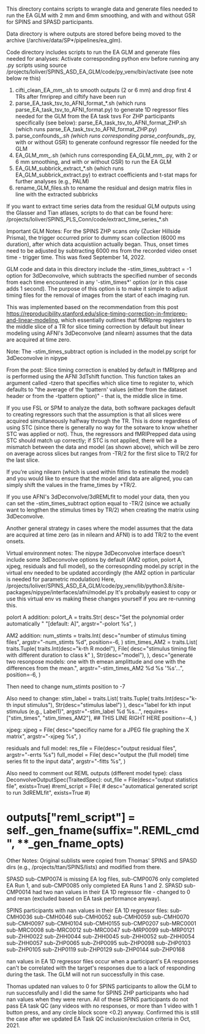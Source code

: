 This directory contains scripts to wrangle data and generate files needed to run the EA GLM with 2 mm and 6mm smoothing, and with and without GSR for SPINS and SPASD participants.

Data directory is where outputs are stored before being moved to the archive (/archive/data/SP*/pipelines/ea_glm).

Code directory includes scripts to run the EA GLM and generate files needed for analyses:
Activate corresponding python env before running any .py scripts using source /projects/loliver/SPINS_ASD_EA_GLM/code/py_venv/bin/activate (see note below re this)
1) cifti_clean_EA_*mm_*.sh to smooth outputs (2 or 6 mm) and drop first 4 TRs after fmriprep and ciftify have been run
2) parse_EA_task_tsv_to_AFNI_format_*.sh (which runs parse_EA_task_tsv_to_AFNI_format.py) to generate 1D regressor files needed for the GLM from the EA task tsvs
   For ZHP participants specifically (see below): parse_EA_task_tsv_to_AFNI_format_ZHP.sh (which runs parse_EA_task_tsv_to_AFNI_format_ZHP.py) 
3) parse_confounds_*.sh (which runs corresponding parse_confounds_*.py, with or without GSR) to generate confound regressor file needed for the GLM
4) EA_GLM_*mm_*.sh (which runs corresponding EA_GLM_*mm_*.py, with 2 or 6 mm smoothing, and with or without GSR) to run the EA GLM
5) EA_GLM_subbrick_extract_*.sh (which runs EA_GLM_subbrick_extract.py) to extract coefficients and t-stat maps for further analyses (e.g., PALM)
6) rename_GLM_files.sh to rename the residual and design matrix files in line with the extracted subbricks

If you want to extract time series data from the residual GLM outputs using the Glasser and Tian atlases, scripts to do that can be found here: /projects/loliver/SPINS_PLS_Conn/code/extract_time_series_*.sh


Important GLM Notes:
For the SPINS ZHP scans only (Zucker Hillside Prisma), the trigger occurred prior to dummy scan collection (6000 ms duration), after which data acquistiion actually began. Thus, onset times need to be adjusted by subtracting 6000 ms from the recorded video onset time - trigger time. This was fixed September 14, 2022. 

GLM code and data in this directory include the -stim_times_subtract = -1 option for 3dDeconvolve, which subtracts the specified number of seconds from each time encountered in any '-stim_times*' option (or in this case adds 1 second).  The purpose of this option is to make it simple to adjust timing files for the removal of images from the start of each imaging run.

This was implemented based on the recommendation from this post https://reproducibility.stanford.edu/slice-timing-correction-in-fmriprep-and-linear-modeling, which essentially outlines that fMRIprep registers to the middle slice of a TR for slice timing correction by default but linear modeling using AFNI's 3dDeconvolve (and nilearn) assumes that the data are acquired at time zero.

Note: The -stim_times_subtract option is included in the model.py script for 3dDeconvolve in nipype 

From the post:
Slice timing correction is enabled by default in fMRIprep and is performed using the AFNI 3dTshift function. This function takes an argument called -tzero that specifies which slice time to register to, which defaults to "the average of the 'tpattern' values (either from the dataset header or from the -tpattern option)" - that is, the middle slice in time. 

If you use FSL or SPM to analyze the data, both software packages default to creating regressors such that the assumption is that all slices were acquired simultaneously halfway through the TR. This is done regardless of using STC (since there is generally no way for the sotware to know whether STC was applied or not). Thus, the regressors and fMRIPrepped data using STC should match up correctly; if STC is not applied, there will be a mismatch between the data and model (as shown above), which will be zero on average across slices but ranges from -TR/2 for the first slice to TR/2 for the last slice.

If you’re using nilearn (which is used within fitlins to estimate the model) and you would like to ensure that the model and data are aligned, you can simply shift the values in the frame_times by +TR/2.

If you use AFNI's 3dDeconvolve/3dREMLfit to model your data, then you can set the -stim_times_subtract option equal to -TR/2 (since we actually want to lengthen the stimulus times by TR/2) when creating the matrix using 3dDeconvolve.

Another general strategy in cases where the model assumes that the data are acquired at time zero (as in nilearn and AFNI) is to add TR/2 to the event onsets. 


Virtual environment notes:
The nipype 3dDeconvolve interface doesn’t include some 3dDeconvolve options by default (AM2 option, polort A, xjpeg, residuals and full model), so the corresopnding model.py script in the virtual env needed to be updated accordingly (the AM2 option in particular is needed for parametric modulation)
Here, /projects/loliver/SPINS_ASD_EA_GLM/code/py_venv/lib/python3.8/site-packages/nipype/interfaces/afni/model.py
It's probabyly easiest to copy or use this virtual env vs making these changes yourself if you are re-running this.

polort A addition:
polort_A = traits.Str(
        desc="Set the polynomial order automatically " "[default: A]",
        argstr="-polort %s",
    )

AM2 addition:
num_stimts = traits.Int(
        desc="number of stimulus timing files",
        argstr="-num_stimts %d",
        position=-6,
    )
 stim_times_AM2 = traits.List(
        traits.Tuple(
        traits.Int(desc="k-th R model"),         File(
                 desc="stimulus timing file with different duration to class k"
             ),
             Str(desc="model"),
         ),
         desc="generate two resonpose models: one with th emean amplittude and one with the differences from the mean.",
         argstr="-stim_times_AM2 %d %s '%s'...",
         position=-6,
     )

Then need to change num_stimts position to -7

Also need to change:
stim_label = traits.List(
        traits.Tuple(
            traits.Int(desc="k-th input stimulus"), Str(desc="stimulus label")
        ),
        desc="label for kth input stimulus (e.g., Label1)",
        argstr="-stim_label %d %s...",
        requires=["stim_times", "stim_times_AM2"], ## THIS LINE RIGHT HERE
        position=-4,
    )

xjpeg:
xjpeg = File(
        desc="specificy name for a JPEG file graphing the X matrix",
        argstr="-xjpeg %s",
    )

residuals and full model:
res_file = File(desc="output residual files", argstr="-errts %s")
    full_model = File(
        desc="output the (full model) time series fit to the input data",
        argstr="-fitts %s",
    )

Also need to comment out REML outputs (different model type):
class DeconvolveOutputSpec(TraitedSpec):
    out_file = File(desc="output statistics file", exists=True)
    #reml_script = File(
    #    desc="automatical generated script to run 3dREMLfit", exists=True
    #)

 # outputs["reml_script"] = self._gen_fname(suffix=".REML_cmd", **_gen_fname_opts)


Other Notes:
Original sublists were copied from Thomas' SPINS and SPASD dirs (e.g., /projects/ttan/SPINS/lists) and modified from there.

SPASD sub-CMP0074 is missing EA log files, sub-CMP0076 only completed EA Run 1, and sub-CMP0085 only completed EA Runs 1 and 2. SPASD sub-CMP0014 had two nan values in their EA 1D regressor file - changed to 0 and reran (excluded based on EA task performance anyway).

SPINS participants with nan values in their EA 1D regressor files:
sub-CMH0036
sub-CMH0046
sub-CMH0052
sub-CMH0059
sub-CMH0070
sub-CMH0097
sub-CMH0104
sub-CMH0155
sub-CMP0207
sub-MRC0001
sub-MRC0008
sub-MRC0012
sub-MRC0047
sub-MRP0099
sub-MRP0121
sub-ZHH0022
sub-ZHH0044
sub-ZHH0045
sub-ZHH0052
sub-ZHH0054
sub-ZHH0057
sub-ZHP0065
sub-ZHP0095
sub-ZHP0098
sub-ZHP0103
sub-ZHP0105
sub-ZHP0119
sub-ZHP0129
sub-ZHP0144
sub-ZHP0168

nan values in EA 1D regressor files occur when a participant's EA responses can't be correlated with the target's responses due to a lack of responding during the task. The GLM will not run successfully in this case. 

Thomas updated nan values to 0 for SPINS participants to allow the GLM to run successfully and I did the same for SPINS ZHP participants who had nan values when they were rerun. All of these SPINS participants do not pass EA task QC (any videos with no responses, or more than 1 video with 1 button press, and any circle block score <0.2) anyway. Confirmed this is still the case after we updated EA Task QC inclusion/exclusion criteria in Oct, 2021. 

